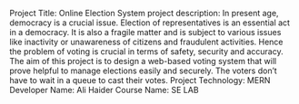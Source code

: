 Project Title: 
Online Election System
project description:
In present age, democracy is a crucial issue. Election of representatives is an essential act in a democracy. It is also a fragile matter and is subject to various issues like inactivity or unawareness of citizens and fraudulent activities. Hence the problem of voting is crucial in terms of safety, security and accuracy. The aim of this project is to design a web-based voting system that will prove helpful to manage elections easily and securely. The voters don’t have to wait in a queue to cast their votes.
Project Technology: MERN
Developer Name: Ali Haider
Course Name: SE LAB
 